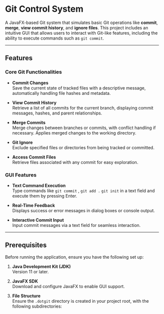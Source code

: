 # Git Control System

A JavaFX-based Git system that simulates basic Git operations like **commit**, **merge**, **view commit history**, and **ignore files**. This project includes an intuitive GUI that allows users to interact with Git-like features, including the ability to execute commands such as `git commit`.

---

## Features

### Core Git Functionalities
- **Commit Changes**  
  Save the current state of tracked files with a descriptive message, automatically handling file hashes and metadata.

- **View Commit History**  
  Retrieve a list of all commits for the current branch, displaying commit messages, hashes, and parent relationships.

- **Merge Commits**  
  Merge changes between branches or commits, with conflict handling if necessary. Applies merged changes to the working directory.

- **Git Ignore**  
  Exclude specified files or directories from being tracked or committed.

- **Access Commit Files**  
  Retrieve files associated with any commit for easy exploration.

### GUI Features
- **Text Command Execution**  
  Type commands like `git commit` , `git add .` `git init` in a text field and execute them by pressing Enter.

- **Real-Time Feedback**  
  Displays success or error messages in dialog boxes or console output.

- **Interactive Commit Input**  
  Input commit messages via a text field for seamless interaction.

---

## Prerequisites

Before running the application, ensure you have the following set up:

1. **Java Development Kit (JDK)**  
   Version 11 or later.
   
2. **JavaFX SDK**  
   Download and configure JavaFX to enable GUI support.

3. **File Structure**  
   Ensure the `.dotgit` directory is created in your project root, with the following subdirectories:
